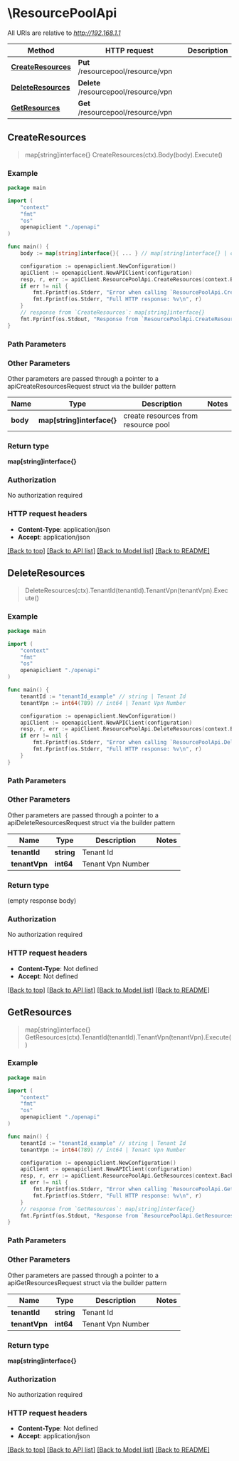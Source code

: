 # \ResourcePoolApi

All URIs are relative to *http://192.168.1.1*

Method | HTTP request | Description
------------- | ------------- | -------------
[**CreateResources**](ResourcePoolApi.md#CreateResources) | **Put** /resourcepool/resource/vpn | 
[**DeleteResources**](ResourcePoolApi.md#DeleteResources) | **Delete** /resourcepool/resource/vpn | 
[**GetResources**](ResourcePoolApi.md#GetResources) | **Get** /resourcepool/resource/vpn | 



## CreateResources

> map[string]interface{} CreateResources(ctx).Body(body).Execute()





### Example

```go
package main

import (
    "context"
    "fmt"
    "os"
    openapiclient "./openapi"
)

func main() {
    body := map[string]interface{}{ ... } // map[string]interface{} | create resources from resource pool (optional)

    configuration := openapiclient.NewConfiguration()
    apiClient := openapiclient.NewAPIClient(configuration)
    resp, r, err := apiClient.ResourcePoolApi.CreateResources(context.Background()).Body(body).Execute()
    if err != nil {
        fmt.Fprintf(os.Stderr, "Error when calling `ResourcePoolApi.CreateResources``: %v\n", err)
        fmt.Fprintf(os.Stderr, "Full HTTP response: %v\n", r)
    }
    // response from `CreateResources`: map[string]interface{}
    fmt.Fprintf(os.Stdout, "Response from `ResourcePoolApi.CreateResources`: %v\n", resp)
}
```

### Path Parameters



### Other Parameters

Other parameters are passed through a pointer to a apiCreateResourcesRequest struct via the builder pattern


Name | Type | Description  | Notes
------------- | ------------- | ------------- | -------------
 **body** | **map[string]interface{}** | create resources from resource pool | 

### Return type

**map[string]interface{}**

### Authorization

No authorization required

### HTTP request headers

- **Content-Type**: application/json
- **Accept**: application/json

[[Back to top]](#) [[Back to API list]](../README.md#documentation-for-api-endpoints)
[[Back to Model list]](../README.md#documentation-for-models)
[[Back to README]](../README.md)


## DeleteResources

> DeleteResources(ctx).TenantId(tenantId).TenantVpn(tenantVpn).Execute()





### Example

```go
package main

import (
    "context"
    "fmt"
    "os"
    openapiclient "./openapi"
)

func main() {
    tenantId := "tenantId_example" // string | Tenant Id
    tenantVpn := int64(789) // int64 | Tenant Vpn Number

    configuration := openapiclient.NewConfiguration()
    apiClient := openapiclient.NewAPIClient(configuration)
    resp, r, err := apiClient.ResourcePoolApi.DeleteResources(context.Background()).TenantId(tenantId).TenantVpn(tenantVpn).Execute()
    if err != nil {
        fmt.Fprintf(os.Stderr, "Error when calling `ResourcePoolApi.DeleteResources``: %v\n", err)
        fmt.Fprintf(os.Stderr, "Full HTTP response: %v\n", r)
    }
}
```

### Path Parameters



### Other Parameters

Other parameters are passed through a pointer to a apiDeleteResourcesRequest struct via the builder pattern


Name | Type | Description  | Notes
------------- | ------------- | ------------- | -------------
 **tenantId** | **string** | Tenant Id | 
 **tenantVpn** | **int64** | Tenant Vpn Number | 

### Return type

 (empty response body)

### Authorization

No authorization required

### HTTP request headers

- **Content-Type**: Not defined
- **Accept**: Not defined

[[Back to top]](#) [[Back to API list]](../README.md#documentation-for-api-endpoints)
[[Back to Model list]](../README.md#documentation-for-models)
[[Back to README]](../README.md)


## GetResources

> map[string]interface{} GetResources(ctx).TenantId(tenantId).TenantVpn(tenantVpn).Execute()





### Example

```go
package main

import (
    "context"
    "fmt"
    "os"
    openapiclient "./openapi"
)

func main() {
    tenantId := "tenantId_example" // string | Tenant Id
    tenantVpn := int64(789) // int64 | Tenant Vpn Number

    configuration := openapiclient.NewConfiguration()
    apiClient := openapiclient.NewAPIClient(configuration)
    resp, r, err := apiClient.ResourcePoolApi.GetResources(context.Background()).TenantId(tenantId).TenantVpn(tenantVpn).Execute()
    if err != nil {
        fmt.Fprintf(os.Stderr, "Error when calling `ResourcePoolApi.GetResources``: %v\n", err)
        fmt.Fprintf(os.Stderr, "Full HTTP response: %v\n", r)
    }
    // response from `GetResources`: map[string]interface{}
    fmt.Fprintf(os.Stdout, "Response from `ResourcePoolApi.GetResources`: %v\n", resp)
}
```

### Path Parameters



### Other Parameters

Other parameters are passed through a pointer to a apiGetResourcesRequest struct via the builder pattern


Name | Type | Description  | Notes
------------- | ------------- | ------------- | -------------
 **tenantId** | **string** | Tenant Id | 
 **tenantVpn** | **int64** | Tenant Vpn Number | 

### Return type

**map[string]interface{}**

### Authorization

No authorization required

### HTTP request headers

- **Content-Type**: Not defined
- **Accept**: application/json

[[Back to top]](#) [[Back to API list]](../README.md#documentation-for-api-endpoints)
[[Back to Model list]](../README.md#documentation-for-models)
[[Back to README]](../README.md)

